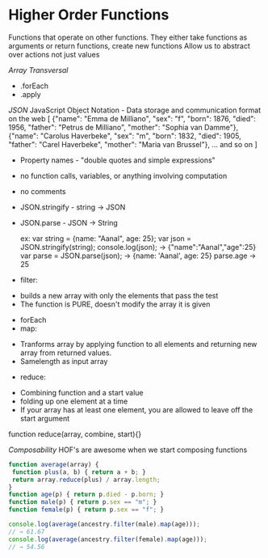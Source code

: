 # Higher Order Functions
Functions that operate on other functions. They either take functions as arguments or return functions, create new functions
Allow us to abstract over actions not just values


_Array Transversal_

* .forEach
* .apply


_JSON_
JavaScript Object Notation - Data storage and communication format on the web
[
  {"name": "Emma de Milliano", "sex": "f",
   "born": 1876, "died": 1956,
   "father": "Petrus de Milliano",
   "mother": "Sophia van Damme"},
  {"name": "Carolus Haverbeke", "sex": "m",
   "born": 1832, "died": 1905,
   "father": "Carel Haverbeke",
   "mother": "Maria van Brussel"},
  … and so on
]

* Property names - "double quotes and simple expressions"
* no function calls, variables, or anything involving computation
* no comments

* JSON.stringify - string -> JSON
* JSON.parse - JSON -> String

  ex: var string = {name: "Aanal", age: 25};
      var json = JSON.stringify(string);
      console.log(json);
      -> {"name":"Aanal","age":25}
      var parse = JSON.parse(json);
      -> {name: 'Aanal', age: 25}
      parse.age
      -> 25


 - filter:
  * builds a new array with only the elements that pass the test
  * The function is PURE, doesn't modify the array it is given

 - forEach
 - map:
  * Tranforms array by applying function to all elements and returning new array from returned values.
  * Samelength as input array

 - reduce:
  * Combining function and a start value
  * folding up one element at a time
  * If your array has at least one element, you are allowed to leave off the start argument

 function reduce(array, combine, start){}

 _Composability_
 HOF's are awesome when we start composing functions

 ```JavaScript
 function average(array) {
  function plus(a, b) { return a + b; }
  return array.reduce(plus) / array.length;
}
function age(p) { return p.died - p.born; }
function male(p) { return p.sex == "m"; }
function female(p) { return p.sex == "f"; }

console.log(average(ancestry.filter(male).map(age)));
// → 61.67
console.log(average(ancestry.filter(female).map(age)));
// → 54.56
```
